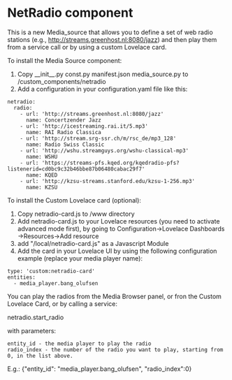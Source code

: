 # NetRadio component

This is a new Media_source that allows you to define a set of web radio stations (e.g., http://streams.greenhost.nl:8080/jazz) and then play them from a service call or by using a custom Lovelace card.


To install the Media Source component:
1. Copy \_\_init__.py const.py manifest.json media_source.py to <config>/custom_components/netradio
2. Add a configuration in your configuration.yaml file like this:

```
netradio:
  radio: 
    - url: 'http://streams.greenhost.nl:8080/jazz'
      name: Concertzender Jazz
    - url: 'http://icestreaming.rai.it/5.mp3'
      name: RAI Radio Classica
    - url: 'http://stream.srg-ssr.ch/m/rsc_de/mp3_128'
      name: Radio Swiss Classic
    - url: 'http://wshu.streamguys.org/wshu-classical-mp3'
      name: WSHU
    - url: 'https://streams-pfs.kqed.org/kqedradio-pfs?listenerid=cd0bc9c32b46bbe87b06480cabac29f7'
      name: KQED
    - url: 'http://kzsu-streams.stanford.edu/kzsu-1-256.mp3'
      name: KZSU
```  

To install the Custom Lovelace card (optional):

1. Copy netradio-card.js to <config>/www directory
2. Add netradio-card.js to your Lovelace resources (you need to activate advanced mode first), by going to Configuration->Lovelace Dashboards ->Resources->Add resource
3. add "/local/netradio-card.js" as a Javascript Module
4. Add the card in your Lovelace UI by using the following configuration example (replace your media player name):
  
```
type: 'custom:netradio-card'
entities:
  - media_player.bang_olufsen
```


You can play the radios from the Media Browser panel, or fron the Custom Lovelace Card, or by calling a service:

netradio.start_radio

with parameters:

```
entity_id - the media player to play the radio
radio_index - the number of the radio you want to play, starting from 0, in the list above.
```

E.g.:
{"entity_id": "media_player.bang_olufsen", "radio_index":0}


